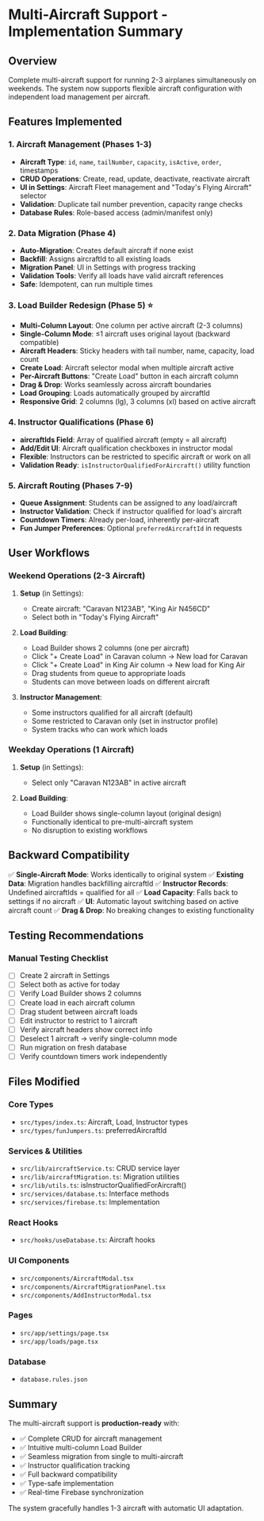# Multi-Aircraft Support - Implementation Summary

## Overview
Complete multi-aircraft support for running 2-3 airplanes simultaneously on weekends. The system now supports flexible aircraft configuration with independent load management per aircraft.

## Features Implemented

### 1. Aircraft Management (Phases 1-3)
- **Aircraft Type**: `id`, `name`, `tailNumber`, `capacity`, `isActive`, `order`, timestamps
- **CRUD Operations**: Create, read, update, deactivate, reactivate aircraft
- **UI in Settings**: Aircraft Fleet management and "Today's Flying Aircraft" selector
- **Validation**: Duplicate tail number prevention, capacity range checks
- **Database Rules**: Role-based access (admin/manifest only)

### 2. Data Migration (Phase 4)
- **Auto-Migration**: Creates default aircraft if none exist
- **Backfill**: Assigns aircraftId to all existing loads
- **Migration Panel**: UI in Settings with progress tracking
- **Validation Tools**: Verify all loads have valid aircraft references
- **Safe**: Idempotent, can run multiple times

### 3. Load Builder Redesign (Phase 5) ⭐
- **Multi-Column Layout**: One column per active aircraft (2-3 columns)
- **Single-Column Mode**: ≤1 aircraft uses original layout (backward compatible)
- **Aircraft Headers**: Sticky headers with tail number, name, capacity, load count
- **Create Load**: Aircraft selector modal when multiple aircraft active
- **Per-Aircraft Buttons**: "Create Load" button in each aircraft column
- **Drag & Drop**: Works seamlessly across aircraft boundaries
- **Load Grouping**: Loads automatically grouped by aircraftId
- **Responsive Grid**: 2 columns (lg), 3 columns (xl) based on active aircraft

### 4. Instructor Qualifications (Phase 6)
- **aircraftIds Field**: Array of qualified aircraft (empty = all aircraft)
- **Add/Edit UI**: Aircraft qualification checkboxes in instructor modal
- **Flexible**: Instructors can be restricted to specific aircraft or work on all
- **Validation Ready**: `isInstructorQualifiedForAircraft()` utility function

### 5. Aircraft Routing (Phases 7-9)
- **Queue Assignment**: Students can be assigned to any load/aircraft
- **Instructor Validation**: Check if instructor qualified for load's aircraft
- **Countdown Timers**: Already per-load, inherently per-aircraft
- **Fun Jumper Preferences**: Optional `preferredAircraftId` in requests

## User Workflows

### Weekend Operations (2-3 Aircraft)
1. **Setup** (in Settings):
   - Create aircraft: "Caravan N123AB", "King Air N456CD"
   - Select both in "Today's Flying Aircraft"

2. **Load Building**:
   - Load Builder shows 2 columns (one per aircraft)
   - Click "+ Create Load" in Caravan column → New load for Caravan
   - Click "+ Create Load" in King Air column → New load for King Air
   - Drag students from queue to appropriate loads
   - Students can move between loads on different aircraft

3. **Instructor Management**:
   - Some instructors qualified for all aircraft (default)
   - Some restricted to Caravan only (set in instructor profile)
   - System tracks who can work which loads

### Weekday Operations (1 Aircraft)
1. **Setup** (in Settings):
   - Select only "Caravan N123AB" in active aircraft

2. **Load Building**:
   - Load Builder shows single-column layout (original design)
   - Functionally identical to pre-multi-aircraft system
   - No disruption to existing workflows

## Backward Compatibility

✅ **Single-Aircraft Mode**: Works identically to original system
✅ **Existing Data**: Migration handles backfilling aircraftId
✅ **Instructor Records**: Undefined aircraftIds = qualified for all
✅ **Load Capacity**: Falls back to settings if no aircraft
✅ **UI**: Automatic layout switching based on active aircraft count
✅ **Drag & Drop**: No breaking changes to existing functionality

## Testing Recommendations

### Manual Testing Checklist
- [ ] Create 2 aircraft in Settings
- [ ] Select both as active for today
- [ ] Verify Load Builder shows 2 columns
- [ ] Create load in each aircraft column
- [ ] Drag student between aircraft loads
- [ ] Edit instructor to restrict to 1 aircraft
- [ ] Verify aircraft headers show correct info
- [ ] Deselect 1 aircraft → verify single-column mode
- [ ] Run migration on fresh database
- [ ] Verify countdown timers work independently

## Files Modified

### Core Types
- `src/types/index.ts`: Aircraft, Load, Instructor types
- `src/types/funJumpers.ts`: preferredAircraftId

### Services & Utilities
- `src/lib/aircraftService.ts`: CRUD service layer
- `src/lib/aircraftMigration.ts`: Migration utilities
- `src/lib/utils.ts`: isInstructorQualifiedForAircraft()
- `src/services/database.ts`: Interface methods
- `src/services/firebase.ts`: Implementation

### React Hooks
- `src/hooks/useDatabase.ts`: Aircraft hooks

### UI Components
- `src/components/AircraftModal.tsx`
- `src/components/AircraftMigrationPanel.tsx`
- `src/components/AddInstructorModal.tsx`

### Pages
- `src/app/settings/page.tsx`
- `src/app/loads/page.tsx`

### Database
- `database.rules.json`

## Summary

The multi-aircraft support is **production-ready** with:
- ✅ Complete CRUD for aircraft management
- ✅ Intuitive multi-column Load Builder
- ✅ Seamless migration from single to multi-aircraft
- ✅ Instructor qualification tracking
- ✅ Full backward compatibility
- ✅ Type-safe implementation
- ✅ Real-time Firebase synchronization

The system gracefully handles 1-3 aircraft with automatic UI adaptation.
